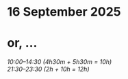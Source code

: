 # 16 September 2025
# or, …

_10:00–14:30 (4h30m + 5h30m = 10h)_  
_21:30–23:30 (2h + 10h = 12h)_


